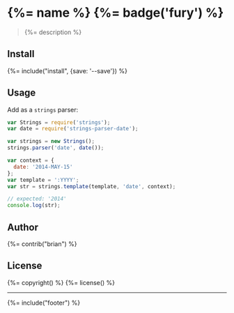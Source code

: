 # {%= name %} {%= badge('fury') %}

> {%= description %}

## Install
{%= include("install", {save: '--save'}) %}

## Usage
Add as a `strings` parser:

```js
var Strings = require('strings');
var date = require('strings-parser-date');

var strings = new Strings();
strings.parser('date', date());

var context = {
  date: '2014-MAY-15'
};
var template = ':YYYY';
var str = strings.template(template, 'date', context);

// expected: '2014'
console.log(str);
```

## Author
{%= contrib("brian") %}

## License
{%= copyright() %}
{%= license() %}

***

{%= include("footer") %}
